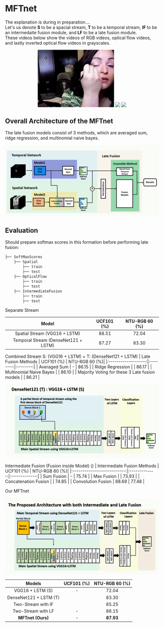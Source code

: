 # MFTnet
<p>
  The explanation is during in preparation....  <br />
  Let's us denote <b> S </b> to be a spacial stream, <b> T </b> to be a temporal stream, <b> IF </b> to be an intermedaite fusion module, and <b> LF </b>  to be a late fusion module. <br />
  These videos below show the videos of RGB videos, optical flow videos, and lastly inverted optical flow videos in grayscales. <br />
</p>
<p align="center">  
  <img src = "./assets/rgb_makeup.gif" width = 250>
  <img src = "./assets/makeup_opt.gif" width = 250>
  <img src = "./assets/makeup_inverted_opt.gif" width = 250>
</p>
  
## Overall Architecture of the MFTnet
The late fusion models consist of 3 methods, which are averaged sum, ridge regression, and multinomial naive bayes.

<p align="center"> 
  <img src = "./assets/OverallNet.jpg" width = 600>
</p>

## Evaluation
Should prepare softmax scores in this formation before performing late fusion:
```Shell
├── SoftMaxScores
    ├── Spatial
        ├── train
        ├── test
    ├── OpticalFlow
        ├── train
        ├── test
    ├── IntermediateFusion
        ├── train
        ├── test
```
Separate Stream
<p align="center"> 
  
|                 Model                   |  UCF101 (%)  | NTU-RGB 60 (%)| 
|:---------------------------------------:|:------------:|:-------------:|
| Spatial Stream  (VGG16 + LSTM)          |    88.51     |    72.04      |
| Temporal Stream (DenseNet121 + LSTM)    |    87.27     |    83.30      |
</p>

Combined Stream S: (VGG16 + LSTM) + T: (DenseNet121 + LSTM)
| Late Fusion Methods | UCF101 (%) | NTU-RGB 60 (%)| 
|:-------------------:|:--------:|:--------:|
|     Averaged Sum        |   -   |   86.15  |
|    Ridge Regression     |       |   86.17  |
| Multinomial Naive Bayes |       |   86.10  |
| Majority Voting for these 3 Late fusion models |    | 86.21 |

<p align="center"> 
  <img src = "./assets/IntermediateFusion.jpg" width = 600>
</p>

Intermediate Fusion (Fusion inside Model) ()
| Intermediate Fusion Methods |   UCF101 (%)  | NTU-RGB 60 (%)| 
|:---------------------------:|:-------------:|:-------------:|
| Sum Fusion                  |  -            |     75.74    | 
| Max Fusion                  |               |     73.93    |
| Concatenation Fusion        |               |     74.85    |
| Convolution Fusion          |    88.69      |     77.48    |

Our MFTnet 
<p align="center"> 
  <img src = "./assets/ALL_architecture.jpg" width = 600>
</p>

|         Models            |   UCF101 (%)  | NTU-RGB 60 (%)| 
|:-------------------------:|:-------------:|:-------------:|
| VGG16 + LSTM (S)          |    -          |     72.04     | 
| DenseNet121 + LSTM (T)    |               |     83.30     |
| Two-Stream with IF        |               |     85.25     |
| Two-Stream with LF        |    -          |     86.15     |
| **MFTnet (Ours)**         |    -          |    **87.93**  |
